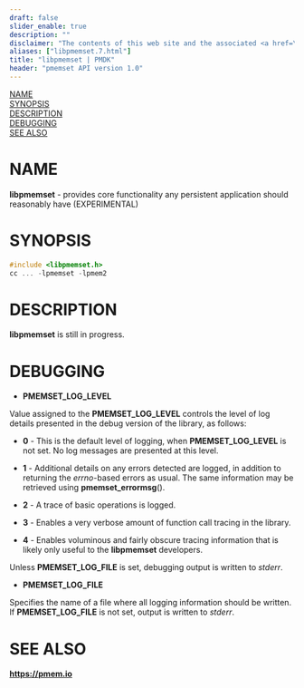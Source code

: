 ```yaml
---
draft: false
slider_enable: true
description: ""
disclaimer: "The contents of this web site and the associated <a href=\"https://github.com/pmem\">GitHub repositories</a> are BSD-licensed open source."
aliases: ["libpmemset.7.html"]
title: "libpmemset | PMDK"
header: "pmemset API version 1.0"
---
```


[comment]: <> (SPDX-License-Identifier: BSD-3-Clause)
[comment]: <> (Copyright 2020, Intel Corporation)

[comment]: <> (libpmemset.7 -- man page for libpmemset)

[NAME](#name)<br />
[SYNOPSIS](#synopsis)<br />
[DESCRIPTION](#description)<br />
[DEBUGGING](#debugging)<br />
[SEE ALSO](#see-also)

# NAME #

**libpmemset** - provides core functionality any persistent application should reasonably have (EXPERIMENTAL)

# SYNOPSIS #

```c
#include <libpmemset.h>
cc ... -lpmemset -lpmem2
```

# DESCRIPTION #

**libpmemset** is still in progress.

# DEBUGGING #

+ **PMEMSET_LOG_LEVEL**

Value assigned to the **PMEMSET_LOG_LEVEL** controls the level of log details presented
in the debug version of the library, as follows:

+ **0** - This is the default level of logging, when **PMEMSET_LOG_LEVEL** is not set.
No log messages are presented at this level.

+ **1** - Additional details on any errors detected are logged, in addition
to returning the *errno*-based errors as usual. The same information
may be retrieved using **pmemset_errormsg**().

+ **2** - A trace of basic operations is logged.

+ **3** - Enables a very verbose amount of function call tracing in the
library.

+ **4** - Enables voluminous and fairly obscure tracing
information that is likely only useful to the **libpmemset** developers.

Unless **PMEMSET_LOG_FILE** is set, debugging output is written to *stderr*.

+ **PMEMSET_LOG_FILE**

Specifies the name of a file where all logging information should be written.
If **PMEMSET_LOG_FILE** is not set, output is written to *stderr*.

# SEE ALSO #

**<https://pmem.io>**

